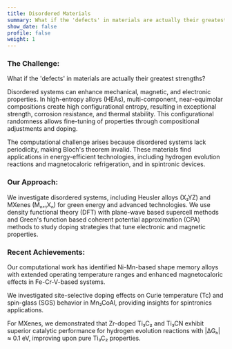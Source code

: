 ```yaml
---
title: Disordered Materials
summary: What if the 'defects' in materials are actually their greatest strengths?
show_date: false
profile: false
weight: 1
---
```

### The Challenge:
What if the 'defects' in materials are actually their greatest strengths?

Disordered systems can enhance mechanical, magnetic, and electronic properties. In high-entropy alloys (HEAs), multi-component, near-equimolar compositions create high configurational entropy, resulting in exceptional strength, corrosion resistance, and thermal stability. This configurational randomness allows fine-tuning of properties through compositional adjustments and doping.

The computational challenge arises because disordered systems lack periodicity, making Bloch's theorem invalid. These materials find applications in energy-efficient technologies, including hydrogen evolution reactions and magnetocaloric refrigeration, and in spintronic devices.

### Our Approach:
We investigate disordered systems, including Heusler alloys (X₂YZ) and MXenes (Mₙ₊₁Xₙ) for green energy and advanced technologies. We use density functional theory (DFT) with plane-wave based supercell methods and Green's function based coherent potential approximation (CPA) methods to study doping strategies that tune electronic and magnetic properties.

### Recent Achievements:
Our computational work has identified Ni-Mn-based shape memory alloys with extended operating temperature ranges and enhanced magnetocaloric effects in Fe-Cr-V-based systems.

We investigated site-selective doping effects on Curie temperature (Tc) and spin-glass (SGS) behavior in Mn₂CoAl, providing insights for spintronics applications.

For MXenes, we demonstrated that Zr-doped Ti₃C₂ and Ti₃CN exhibit superior catalytic performance for hydrogen evolution reactions with |ΔGₕ| ≈ 0.1 eV, improving upon pure Ti₃C₂ properties.
